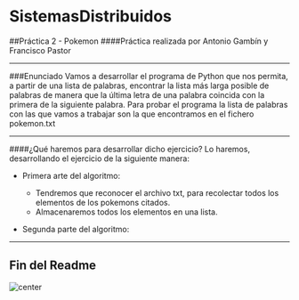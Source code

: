 # SistemasDistribuidos

##Práctica 2 - Pokemon
####Práctica realizada por Antonio Gambín y Francisco Pastor
- - -
###Enunciado
Vamos a desarrollar el programa de Python que nos permita, a partir de una lista de palabras, encontrar la lista más larga posible de palabras de manera que la última letra de una palabra coincida con la primera de la siguiente palabra. Para probar el programa la lista de palabras con las que vamos a trabajar son la que encontramos en el fichero ​pokemon.txt

---
####¿Qué haremos para desarrollar dicho ejercicio?
Lo haremos, desarrollando el ejercicio de la siguiente manera:

- Primera arte del algoritmo:
	- Tendremos que reconocer el archivo txt, para recolectar todos los elementos de los pokemons citados.
	- Almacenaremos todos los elementos en una lista.

- Segunda parte del algoritmo:
	


---
Fin del Readme
---
![center](http://37.media.tumblr.com/4d5af1975806d9eeab9735145c483254/tumblr_n7rhblz9cL1qlwf8co9_400.gif)

